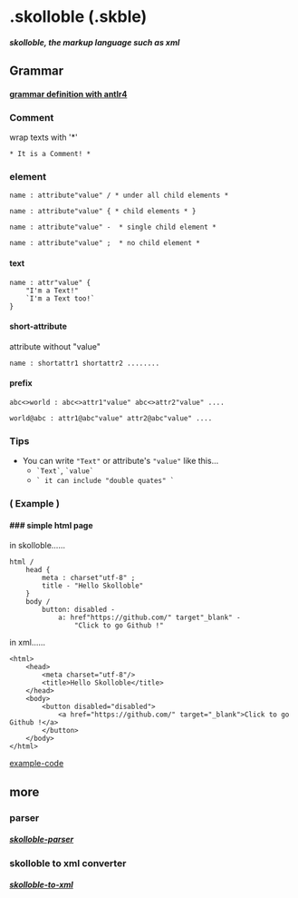 # .skolloble  (.skble)

#### _skolloble, the markup language such as xml_

## Grammar

#### [grammar definition with antlr4](skolloble-grammar/grammar/src/main/antlr/Skolloble.g4)

### Comment
wrap texts with '*'
```
* It is a Comment! *
```

### element

```
name : attribute"value" / * under all child elements *

name : attribute"value" { * child elements * }

name : attribute"value" -  * single child element *

name : attribute"value" ;  * no child element *
```

#### text
```
name : attr"value" {
    "I'm a Text!"
    `I'm a Text too!`
}
```

#### short-attribute

attribute without "value"

```
name : shortattr1 shortattr2 ........
```

#### prefix
```
abc<>world : abc<>attr1"value" abc<>attr2"value" ....
```
```
world@abc : attr1@abc"value" attr2@abc"value" ....
```

### Tips

+ You can write `"Text"` or attribute's `"value"` like this...
  + ``` `Text` ```, ``` `value` ```
  + ``` ` it can include "double quates" ` ```

### ( Example )

#### ### simple html page

in skolloble......

```
html /
    head {
        meta : charset"utf-8" ;
        title - "Hello Skolloble"
    }
    body /
        button: disabled -
            a: href"https://github.com/" target"_blank" -
                "Click to go Github !"
```

in xml......

```
<html>
    <head>
        <meta charset="utf-8"/>    
        <title>Hello Skolloble</title>
    </head>
    <body>
        <button disabled="disabled">
            <a href="https://github.com/" target="_blank">Click to go Github !</a>
        </button>
    </body>
</html>
```

[example-code](skolloble-test)

## more

### parser

##### [skolloble-parser](skolloble-parser)

### skolloble to xml converter

##### [skolloble-to-xml](skolloble-to-xml)

